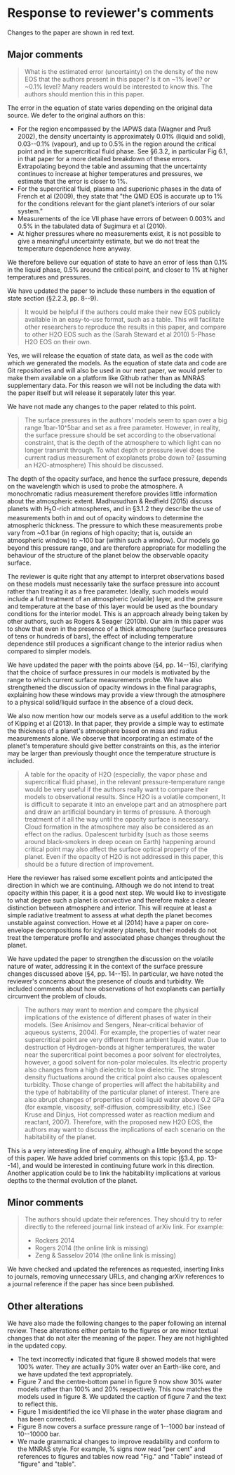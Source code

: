 # Response to reviewer's comments

Changes to the paper are shown in red text.

## Major comments

> What is the estimated error (uncertainty) on the density of the new EOS that the authors present in this paper? Is it on ~1% level? or ~0.1% level? Many readers would be interested to know this. The authors should mention this in this paper.

The error in the equation of state varies depending on the original data source.
We defer to the original authors on this:

- For the region encompassed by the IAPWS data (Wagner and Pruß 2002), the density uncertainty is approximately 0.01% (liquid and solid), 0.03--0.1% (vapour), and up to 0.5% in the region around the critical point and in the supercritical fluid phase.     See §6.3.2, in particular Fig 6.1, in that paper for a more detailed breakdown of these errors. Extrapolating beyond the table and assuming that the uncertainty continues to increase at higher temperatures and pressures, we estimate that the error is closer to 1%.
- For the supercritical fluid, plasma and superionic phases in the data of French et al (2009), they state that "the QMD EOS is accurate up to 1% for the conditions relevant for the giant planet’s interiors of our solar system."
- Measurements of the ice VII phase have errors of between 0.003% and 0.5% in the tabulated data of Sugimura et al (2010).
- At higher pressures where no measurements exist, it is not possible to give a meaningful uncertainty estimate, but we do not treat the temperature dependence here anyway.

We therefore believe our equation of state to have an error of less than 0.1% in the liquid phase, 0.5% around the critical point, and closer to 1% at higher temperatures and pressures.

We have updated the paper to include these numbers in the equation of state section (§2.2.3, pp. 8--9).

> It would be helpful if the authors could make their new EOS publicly available in an easy-to-use format, such as a table. This will facilitate other researchers to reproduce the results in this paper, and compare to other H2O EOS such as the (Sarah Steward et al 2010) 5-Phase H2O EOS on their own.

Yes, we will release the equation of state data, as well as the code with which we generated the models. As the equation of state data and code are Git repositories and will also be used in our next paper, we would prefer to make them available on a platform like Github rather than as MNRAS supplementary data. For this reason we will not be including the data with the paper itself but will release it separately later this year.

We have not made any changes to the paper related to this point.

> The surface pressures in the authors’ models seem to span over a big range 1bar-10^5bar and set as a free parameter. However, in reality, the surface pressure should be set according to the observational constraint, that is the depth of the atmosphere to which light can no longer transmit through. To what depth or pressure level does the current radius measurement of exoplanets probe down to? (assuming an H2O-atmosphere) This should be discussed.

The depth of the opacity surface, and hence the surface pressure, depends on the wavelength which is used to probe the atmosphere. A monochromatic radius measurement therefore provides little information about the atmospheric extent. Madhusudhan & Redfield (2015) discuss planets with H$_2$O-rich atmospheres, and in §3.1.2 they describe the use of measurements both in and out of opacity windows to determine the atmospheric thickness. The pressure to which these measurements probe vary from ~0.1 bar (in regions of high opacity; that is, outside an atmospheric window) to ~100 bar (within such a window). Our models go beyond this pressure range, and are therefore appropriate for modelling the behaviour of the structure of the planet below the observable opacity surface.

The reviewer is quite right that any attempt to interpret observations based on these models must necessarily take the surface pressure into account rather than treating it as a free parameter. Ideally, such models would include a full treatment of an atmospheric (volatile) layer, and the pressure and temperature at the base of this layer would be used as the boundary conditions for the interior model. This is an approach already being taken by other authors, such as Rogers & Seager (2010b). Our aim in this paper was to show that even in the presence of a thick atmosphere (surface pressures of tens or hundreds of bars), the effect of including temperature dependence still produces a significant change to the interior radius when compared to simpler models.

We have updated the paper with the points above (§4, pp. 14--15), clarifying that the choice of surface pressures in our models is motivated by the range to which current surface measurements probe. We have also strengthened the discussion of opacity windows in the final paragraphs, explaining how these windows may provide a view through the atmosphere to a physical solid/liquid surface in the absence of a cloud deck.

We also now mention how our models serve as a useful addition to the work of Kipping et al (2013). In that paper, they provide a simple way to estimate the thickness of a planet's atmosphere based on mass and radius measurements alone. We observe that incorporating an estimate of the planet's temperature should give better constraints on this, as the interior may be larger than previously thought once the temperature structure is included.

> A table for the opacity of H2O (especially, the vapor phase and supercritical fluid phase), in the relevant pressure-temperature range would be very useful if the authors really want to compare their models to observational results. Since H2O is a volatile component, It is difficult to separate it into an envelope part and an atmosphere part and draw an artificial boundary in terms of pressure. A thorough treatment of it all the way until the opacity surface is necessary. Cloud formation in the atmosphere may also be considered as an effect on the radius. Opalescent turbidity (such as those seems around black-smokers in deep ocean on Earth) happening around critical point may also affect the surface optical property of the planet. Even if the opacity of H2O is not addressed in this paper, this should be a future direction of improvement.

Here the reviewer has raised some excellent points and anticipated the direction in which we are continuing. Although we do not intend to treat opacity within this paper, it is a good next step. We would like to investigate to what degree such a planet is convective and therefore make a clearer distinction between atmosphere and interior. This will require at least a simple radiative treatment to assess at what depth the planet becomes unstable against convection. Howe et al (2014) have a paper on core-envelope decompositions for icy/watery planets, but their models do not treat the temperature profile and associated phase changes throughout the planet.

We have updated the paper to strengthen the discussion on the volatile nature of water, addressing it in the context of the surface pressure changes discussed above (§4, pp. 14--15). In particular, we have noted the reviewer's concerns about the presence of clouds and turbidity. We included comments about how observations of hot exoplanets can partially circumvent the problem of clouds.

> The authors may want to mention and compare the physical implications of the existence of different phases of water in their models. (See Anisimov and Sengers, Near-critical behavior of aqueous systems, 2004). For example, the properties of water near supercritical point are very different from ambient liquid water. Due to destruction of Hydrogen-bonds at higher temperatures, the water near the supercritical point becomes a poor solvent for electrolytes, however, a good solvent for non-polar molecules. Its electric property also changes from a high dielectric to low dielectric. The strong density fluctuations around the critical point also causes opalescent turbidity. Those change of properties will affect the habitability and the type of habitability of the particular planet of interest. There are also abrupt changes of properties of cold liquid water above 0.2 GPa (for example, viscosity, self-diffusion, compressibility, etc.) (See Kruse and Dinjus, Hot compressed water as reaction medium and reactant, 2007). Therefore, with the proposed new H2O EOS, the authors may want to discuss the implications of each scenario on the habitability of the planet.

This is a very interesting line of enquiry, although a little beyond the scope of this paper. We have added brief comments on this topic (§3.4, pp. 13--14), and would be interested in continuing future work in this direction. Another application could be to link the habitability implications at various depths to the thermal evolution of the planet.

## Minor comments

> The authors should update their references. They should try to refer directly to the refereed journal link instead of arXiv link. For example:
>
> - Rockers 2014
> - Rogers 2014 (the online link is missing)
> - Zeng & Sasselov 2014 (the online link is missing)

We have checked and updated the references as requested, inserting links to journals, removing unnecessary URLs, and changing arXiv references to a journal reference if the paper has since been published.

## Other alterations

We have also made the following changes to the paper following an internal review. These alterations either pertain to the figures or are minor textual changes that do not alter the meaning of the paper. They are not highlighted in the updated copy.

- The text incorrectly indicated that figure 8 showed models that were 100% water. They are actually 30% water over an Earth-like core, and we have updated the text appropriately.
- Figure 7 and the centre-bottom panel in figure 9 now show 30% water models rather than 100% and 20% respectively. This now matches the models used in figure 8. We updated the caption of figure 7 and the text to reflect this.
- Figure 1 misidentified the ice VII phase in the water phase diagram and has been corrected.
- Figure 8 now covers a surface pressure range of 1--1000 bar instead of 10--10000 bar.
- We made grammatical changes to improve readability and conform to the MNRAS style. For example, % signs now read "per cent" and references to figures and tables now read "Fig." and "Table" instead of "figure" and "table".
